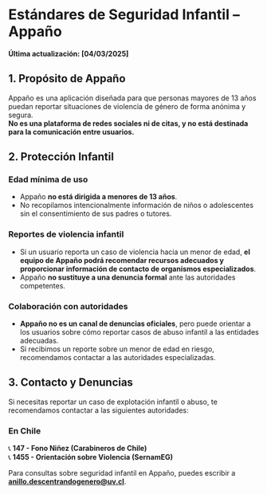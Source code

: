 # **Estándares de Seguridad Infantil – Appaño**
**Última actualización: [04/03/2025]**

## **1. Propósito de Appaño**
Appaño es una aplicación diseñada para que personas mayores de 13 años puedan reportar situaciones de violencia de género de forma anónima y segura.  
**No es una plataforma de redes sociales ni de citas, y no está destinada para la comunicación entre usuarios.**  

## **2. Protección Infantil**
### **Edad mínima de uso**
- Appaño **no está dirigida a menores de 13 años**.  
- No recopilamos intencionalmente información de niños o adolescentes sin el consentimiento de sus padres o tutores.  

### **Reportes de violencia infantil**
- Si un usuario reporta un caso de violencia hacia un menor de edad, **el equipo de Appaño podrá recomendar recursos adecuados y proporcionar información de contacto de organismos especializados**.  
- Appaño **no sustituye a una denuncia formal** ante las autoridades competentes.  

### **Colaboración con autoridades**
- **Appaño no es un canal de denuncias oficiales**, pero puede orientar a los usuarios sobre cómo reportar casos de abuso infantil a las entidades adecuadas.  
- Si recibimos un reporte sobre un menor de edad en riesgo, recomendamos contactar a las autoridades especializadas.  

## **3. Contacto y Denuncias**
Si necesitas reportar un caso de explotación infantil o abuso, te recomendamos contactar a las siguientes autoridades:

### **En Chile**
📞 **147 - Fono Niñez (Carabineros de Chile)**  
📞 **1455 - Orientación sobre Violencia (SernamEG)**  

Para consultas sobre seguridad infantil en Appaño, puedes escribir a **anillo.descentrandogenero@uv.cl**.  
